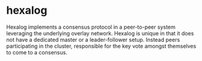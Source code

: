 # hexalog
Hexalog implements a consensus protocol in a peer-to-peer system leveraging the underlying
overlay network.  Hexalog is unique in that it does not have a dedicated master or a
leader-follower setup.  Instead peers participating in the cluster, responsible for the
key vote amongst themselves to come to a consensus.
